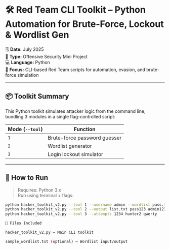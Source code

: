# 🛠️ Red Team CLI Toolkit – Python Automation for Brute-Force, Lockout & Wordlist Gen

🗓️ **Date:** July 2025  
🧪 **Type:** Offensive Security Mini Project  
💻 **Language:** Python  
🎯 **Focus:** CLI-based Red Team scripts for automation, evasion, and brute-force simulation

---

## 📦 Toolkit Summary

This Python toolkit simulates attacker logic from the command line, bundling 3 modules in a single flag-controlled script:

| Mode (`--tool`)  | Function                         |
|------------------|----------------------------------|
| `1`              | Brute-force password guesser     |
| `2`              | Wordlist generator               |
| `3`              | Login lockout simulator          |

---

## 🚀 How to Run

> Requires: Python 3.x  
> Run using terminal + flags:

```bash
python hacker_toolkit_v2.py --tool 1 --username admin --wordlist pass.txt --silent  
python hacker_toolkit_v2.py --tool 2 --output list.txt pass123 admin123 welcome1  
python hacker_toolkit_v2.py --tool 3 --attempts 1234 hunter2 qwerty

📂 Files Included

hacker_toolkit_v2.py — Main CLI toolkit

sample_wordlist.txt (optional) — Wordlist input/output
